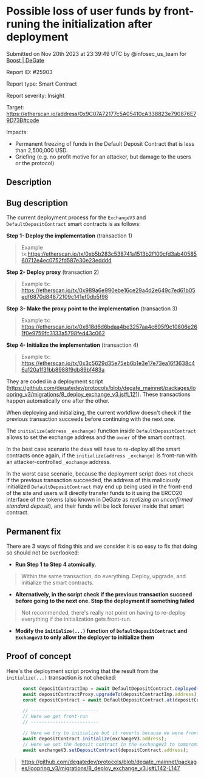 
# Possible loss of user funds by front-runing the initialization after deployment

Submitted on Nov 20th 2023 at 23:39:49 UTC by @infosec_us_team for [Boost | DeGate](https://immunefi.com/bounty/boosteddegatebugbounty/)

Report ID: #25903

Report type: Smart Contract

Report severity: Insight

Target: https://etherscan.io/address/0x9C07A72177c5A05410cA338823e790876E79D73B#code

Impacts:
- Permanent freezing of funds in the Default Deposit Contract that is less than 2,500,000 USD.
- Griefing (e.g. no profit motive for an attacker, but damage to the users or the protocol)

## Description

## Bug description

The current deployment process for the `ExchangeV3` and `DefaultDepositContract` smart contracts is as follows:

**Step 1- Deploy the implementation** (transaction 1)
> Example tx:https://etherscan.io/tx/0xb5b283c538741a1513b2f100cfd3ab4058560712e4ec0752fd587e30e23edddd

**Step 2- Deploy proxy** (transaction 2)
> Example tx: https://etherscan.io/tx/0x989a6e990ebe16ce29a4d2e649c7ed61b05edf6870d84872109c141ef0db5f98

**Step 3- Make the proxy point to the implementation** (transaction 3)
> Example tx:  https://etherscan.io/tx/0x618d6d6bdaa4be3257aa4c695f9c10806e261f0e9759fc3133a5798fed43c062

**Step 4- Initialize the implementation** (transaction 4)
> Example tx: https://etherscan.io/tx/0x3c5629d35e75eb6b1e3e17e73ea16f3638c46a120a1f31bb8988f9db89bf483a

They are coded in a deployment script (https://github.com/degatedev/protocols/blob/degate_mainnet/packages/loopring_v3/migrations/8_deploy_exchange_v3.js#L121). These transactions happen automatically one after the other.

When deploying and initializing, the current workflow doesn't check if the previous transaction succeeds before continuing with the next one.

The `initialize(address _exchange)` function inside `DefaultDepositContract` allows to set the exchange address and the `owner` of the smart contract.

In the best case scenario the devs will have to re-deploy all the smart contracts once again, if the `initialize(address _exchange)` is front-run with an attacker-controlled `_exchange` address.

In the worst case scenario, because the deployment script does not check if the previous transaction succeeded, the address of this maliciously initialized `DefaultDepositContract` may end up being used in the front-end of the site and users will directly transfer funds to it using the ERCO20 interface of the tokens (also known in DeGate as *realizing an unconfirmed standard deposit*), and their funds will be lock forever inside that smart contract.

## Permanent fix

There are 3 ways of fixing this and we consider it is so easy to fix that doing so should not be overlooked:

- **Run Step 1 to Step 4 atomically**.
> Within the same transaction, do everything. Deploy, upgrade, and initialize the smart contracts.

- **Alternatively, in the script check if the previous transaction succeed before going to the next one. Stop the deployment if something failed**
> Not recommended, there's really not point on having to re-deploy everything if the initialization gets front-run.

- **Modify the `initialize(...)` function of `DefaultDepositContract` and `ExchangeV3` to only allow the deployer to initialize them**



## Proof of concept
Here's the deployment script proving that the result from the `initialize(...)` transaction is not checked:
```javascript
      const depositContractImp = await DefaultDepositContract.deployed();
      await depositContractProxy.upgradeTo(depositContractImp.address);
      const depositContract = await DefaultDepositContract.at(depositContractProxy.address);

      // -------------------------
      // Here we get front-run
      // -------------------------

      // Here we try to initialize but it reverts because we were front-run
      await depositContract.initialize(exchangeV3.address);
      // Here we set the deposit contract in the exchangeV3 to compromised instance of DefaultDepositContract 
      await exchangeV3.setDepositContract(depositContract.address);
```
> https://github.com/degatedev/protocols/blob/degate_mainnet/packages/loopring_v3/migrations/8_deploy_exchange_v3.js#L142-L147

